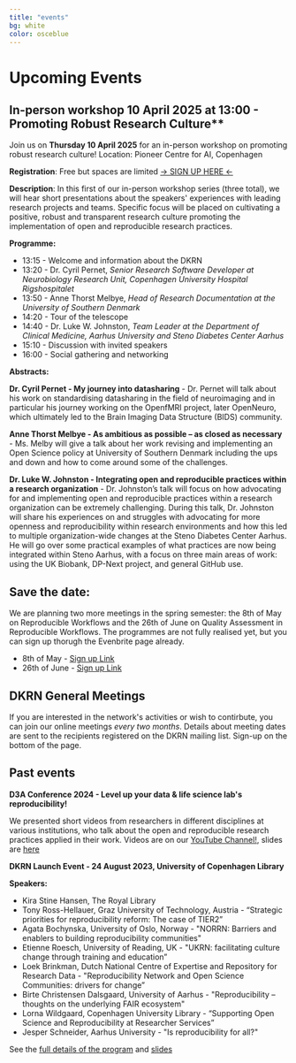 ```yaml
---
title: "events"
bg: white
color: osceblue
---
```


<a id="events"></a>

# Upcoming Events

## In-person workshop 10 April 2025 at 13:00 - Promoting Robust Research Culture**

Join us on **Thursday 10 April 2025** for an in-person workshop on promoting robust research culture!
Location: Pioneer Centre for AI, Copenhagen

**Registration**: Free but spaces are limited [-> SIGN UP HERE <-](https://www.eventbrite.com/e/workshop-promoting-robust-research-culture-tickets-1226565383079?aff=oddtdtcreator) 

**Description**: In this first of our in-person workshop series (three total), we will hear short presentations about the speakers' experiences with leading research projects and teams. Specific focus will be placed on cultivating a positive, robust and transparent research culture promoting the implementation of open and reproducible research practices.

**Programme:**
* 13:15 - Welcome and information about the DKRN
* 13:20 - Dr. Cyril Pernet, *Senior Research Software Developer at Neurobiology Research Unit, Copenhagen University Hospital Rigshospitalet*
* 13:50 - Anne Thorst Melbye, *Head of Research Documentation at the University of Southern Denmark*
* 14:20 - Tour of the telescope
* 14:40 - Dr. Luke W. Johnston, *Team Leader at the Department of Clinical Medicine, Aarhus University and Steno Diabetes Center Aarhus*
* 15:10 - Discussion with invited speakers
* 16:00 - Social gathering and networking
 
**Abstracts:**

**Dr. Cyril Pernet - My journey into datasharing** - Dr. Pernet will talk about his work on standardising datasharing in the field of neuroimaging and in particular his journey working on the OpenfMRI project, later OpenNeuro, which ultimately led to the Brain Imaging Data Structure (BIDS) community.

**Anne Thorst Melbye - As ambitious as possible – as closed as necessary** - Ms. Melby will give a talk about her work revising and implementing an Open Science policy at University of Southern Denmark including the ups and down and how to come around some of the challenges.
  
**Dr. Luke W. Johnston - Integrating open and reproducible practices within a research organization** - Dr. Johnston’s talk will focus on how advocating for and implementing open and reproducible practices within a research organization can be extremely challenging. During this talk, Dr. Johnston will share his experiences on and struggles with advocating for more openness and reproducibility within research environments and how this led to multiple organization-wide changes at the Steno Diabetes Center Aarhus. He will go over some practical examples of what practices are now being integrated within Steno Aarhus, with a focus on three main areas of work: using the UK Biobank, DP-Next project, and general GitHub use.
 

## **Save the date:**   
We are planning two more meetings in the spring semester: the 8th of May on Reproducible Workflows and the 26th of June on Quality Assessment in Reproducible Workflows. The programmes are not fully realised yet, but you can sign up thorugh the Evenbrite page already.  
* 8th of May - [Sign up Link](https://www.eventbrite.com/e/reproducible-workflows-tickets-1268406591259?aff=oddtdtcreator) 
* 26th of June - [Sign up Link](https://www.eventbrite.com/e/quality-assessment-in-reproducible-workflows-tickets-1268419188939?aff=ebdsshcopyurl&utm-campaign=social&utm-content=attendeeshare&utm-medium=discovery&utm-term=organizer-profile&utm-share-source=organizer-profile)


## **DKRN General Meetings**
If you are interested in the network's activities or wish to contirbute, you can join our online meetings *every two months*.
Details about meeting dates are sent to the recipients registered on the DKRN mailing list. Sign-up on the bottom of the page.  

## Past events

**D3A Conference 2024 - Level up your data & life science lab's reproducibility!** 
    
We presented short videos from researchers in different disciplines at various institutions, who talk about the open and reproducible research practices applied in their work. Videos are on our [YouTube Channel!](https://www.youtube.com/playlist?list=PLJPfqQPI6i_AfAP4U6zMOSuM9X2GlsHyC), slides are [here](https://docs.google.com/presentation/d/11V9J7DyyX-34vzQ4j9y7zNqP369ccOtE0amRhIf2hIo/edit?usp=sharing)


**DKRN Launch Event - 24 August 2023, University of Copenhagen Library**

**Speakers:**
* Kira Stine Hansen, The Royal Library
* Tony Ross-Hellauer, Graz University of Technology, Austria - “Strategic priorities for reproducibility reform: The case of TIER2” 
* Agata Bochynska, University of Oslo, Norway - "NORRN: Barriers and enablers to building reproducibility communities"
* Etienne Roesch, University of Reading, UK - "UKRN: facilitating culture change through training and education”
* Loek Brinkman, Dutch National Centre of Expertise and Repository for Research Data - "Reproducibility Network and Open Science Communities: drivers for change” 
* Birte Christensen Dalsgaard, University of Aarhus - "Reproducibility – thoughts on the underlying FAIR ecosystem"
* Lorna Wildgaard, Copenhagen University Library - “Supporting Open Science and Reproducibility at Researcher Services” 
* Jesper Schneider, Aarhus University - "Is reproducibility for all?"

See the [full details of the program](https://docs.google.com/document/d/1HZQcdSwyiMkRzn0Q9N2O1XRyx9ujh8lSeVY6I0wr_pQ) and [slides](https://drive.google.com/drive/u/2/folders/1IR1ciksn2cvht94ueGELsPywGOdK3wbm)







